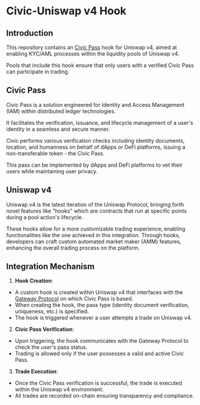 # Civic-Uniswap v4 Hook

## Introduction
This repository contains an [Civic Pass](www.civic.com) hook for Uniswap v4,
aimed at enabling KYC/AML processes within the liquidity pools of Uniswap v4.

Pools that include this hook ensure that only users with a verified Civic Pass
can participate in trading.

## Civic Pass
Civic Pass is a solution engineered for Identity and Access Management (IAM)
within distributed ledger technologies.

It facilitates the verification, issuance, and lifecycle management of a
user's identity in a seamless and secure manner.

Civic performs various verification checks including identity documents,
location, and humanness on behalf of dApps or DeFi platforms,
issuing a non-transferable token - the Civic Pass.

This pass can be implemented by dApps and DeFi platforms to vet their users
while maintaining user privacy.

## Uniswap v4
Uniswap v4 is the latest iteration of the Uniswap Protocol,
bringing forth novel features like "hooks" which are contracts
that run at specific points during a pool action's lifecycle.

These hooks allow for a more customizable trading experience,
enabling functionalities like the one achieved in this integration.
Through hooks, developers can craft custom automated market maker (AMM) features,
enhancing the overall trading process on the platform.

## Integration Mechanism
1. **Hook Creation**:
  - A custom hook is created within Uniswap v4 that interfaces with the
  [Gateway Protocol](https://github.com/identity-com/on-chain-identity-gateway) on which Civic Pass is based.
  - When creating the hook, the pass type (identity document verification, uniqueness, etc.) is specified.
  - The hook is triggered whenever a user attempts a trade on Uniswap v4.
2. **Civic Pass Verification**:
  - Upon triggering, the hook communicates with the Gateway Protocol
to check the user's pass status.
  - Trading is allowed only if the user possesses a valid and active Civic Pass.
3. **Trade Execution**:
  - Once the Civic Pass verification is successful, the trade is executed within the Uniswap v4 environment.
  - All trades are recorded on-chain ensuring transparency and compliance.

